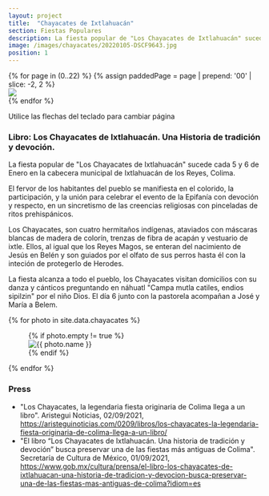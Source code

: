 ```yaml
---
layout: project
title:  "Chayacates de Ixtlahuacán"
section: Fiestas Populares
description: La fiesta popular de "Los Chayacates de Ixtlahuacán" sucede cada 5 y 6 de Enero en la cabecera municipal de Ixtlahuacán de los Reyes, Colima.
image: /images/chayacates/20220105-DSCF9643.jpg
position: 1
---
```


<div class="bg-white whitespace-nowrap overflow-hidden relative mt-12 border rounded" data-controller="book">
  <div class="transition duration-500 ease-in flex flex-nowrap flex-row justify-between" data-book-target="wrapper">
    {% for page in (0..22) %}
      {% assign paddedPage = page | prepend: '00' | slice: -2, 2 %}
      <div class="w-full h-60 inline-block shrink-0 md:h-96 lg:h-[31rem] xl:h-[45rem] bg-gray-100 book-page" data-book-target="page">
        <img src="{{ "/images/chayacates/chayacates_libro/" | append: paddedPage | append: ".jpg" }}" loading="lazy" class="block max-h-full mx-auto cursor-pointer" />
      </div>
    {% endfor %}
  </div>
  <div class="absolute bottom-2 md:bottom-6 left-[43%] md:left-1/2 text-sm z-10 p-2 bg-gray-300/50 rounded text-white" data-book-target="paginator"></div>
</div>
<p class="font-sans text-xs font-semibold text-center text-gray-600 mt-4">Utilice las flechas del teclado para cambiar página<p>

<div class="prose lg:prose-xl mx-auto mt-6">
  <h3>Libro: Los Chayacates de Ixtlahuacán. Una Historia de tradición y devoción.</h3>

  <p>La fiesta popular de "Los Chayacates de Ixtlahuacán" sucede cada 5 y 6 de Enero en la cabecera municipal de Ixtlahuacán de los Reyes, Colima.</p>
  <p>El fervor de los habitantes del pueblo se manifiesta en el colorido, la participación, y la unión para celebrar el evento de la Epifanía con devoción y respecto, en un sincretismo de las creencias religiosas con pinceladas de ritos prehispánicos.</p>
  <p>Los Chayacates, son cuatro hermitaños indígenas, ataviados con máscaras blancas de madera de colorín, trenzas de fibra de acapán y vestuario de ixtle. Ellos, al igual que los Reyes Magos, se enteran del nacimiento de Jesús en Belén y son guiados por el olfato de sus perros  hasta él con la inteción de protegerlo de Herodes.</p>
  <p>La fiesta alcanza a todo el pueblo, los Chayacates visitan domicilios con su danza y cánticos preguntando en náhuatl "Campa mutla catiles, endios sipilzin" por el niño Dios. El día 6 junto con la pastorela acompañan a José y María a Belem.</p>
</div>

<div class="mt-12 w-full flex flex-wrap justify-between items-center flex-row large-grid" data-controller="reveal" data-reveal-animation-class="reveal">
  {% for photo in site.data.chayacates %}
    <figure class="relative {{ photo.options }}">
      {% if photo.empty != true %}
        <div class="">
          <a href="#" class="absolute block inset-0 z-10" data-action="modal#toggle"></a>
          <img src="{{ photo.src }}" alt="{{ photo.name }}" data-description="{{ photo.description }}" class="w-full h-full object-contain" loading="lazy" />
        </div>
      {% endif %}
    </figure>
  {% endfor %}
</div>

<div class="prose lg:prose-xl mx-auto mt-6">
  <h3>Press</h3>
  <ul>
    <li>"Los Chayacates, la legendaria fiesta originaria de Colima llega a un libro". Aristegui Noticias, 02/09/2021, <a href="https://aristeguinoticias.com/0209/libros/los-chayacates-la-legendaria-fiesta-originaria-de-colima-llega-a-un-libro" target="_blank">https://aristeguinoticias.com/0209/libros/los-chayacates-la-legendaria-fiesta-originaria-de-colima-llega-a-un-libro/</a></li>
    <li>"El libro “Los Chayacates de Ixtlahuacán. Una historia de tradición y devoción” busca preservar una de las fiestas más antiguas de Colima". Secretaría de Cultura de México, 01/09/2021, <a href="https://www.gob.mx/cultura/prensa/el-libro-los-chayacates-de-ixtlahuacan-una-historia-de-tradicion-y-devocion-busca-preservar-una-de-las-fiestas-mas-antiguas-de-colima?idiom=es" target="_blank">https://www.gob.mx/cultura/prensa/el-libro-los-chayacates-de-ixtlahuacan-una-historia-de-tradicion-y-devocion-busca-preservar-una-de-las-fiestas-mas-antiguas-de-colima?idiom=es</a></li>
  </ul>
</div>
